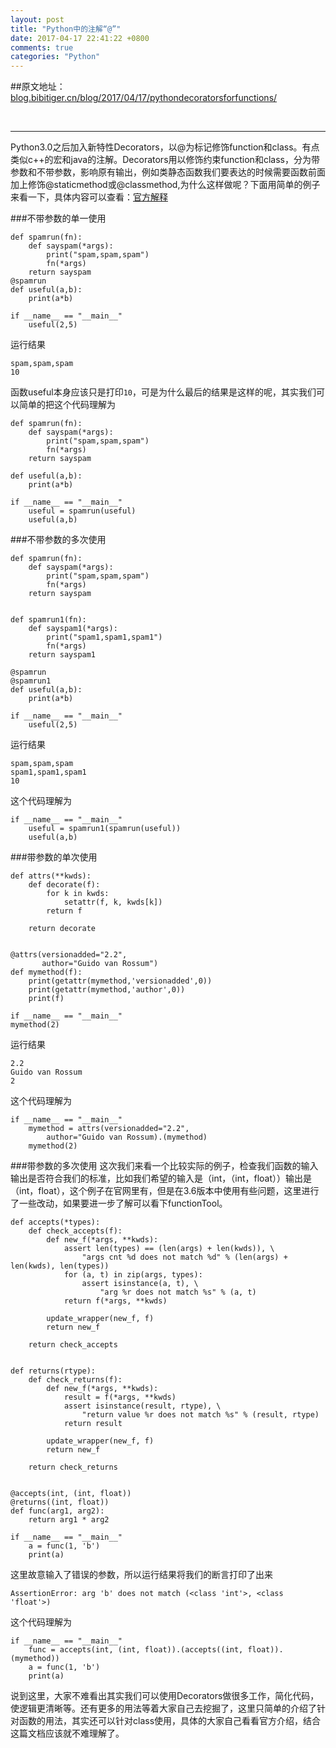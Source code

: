 ```yaml
---
layout: post
title: "Python中的注解“@”"
date: 2017-04-17 22:41:22 +0800
comments: true
categories: "Python"
---
```


##原文地址：[blog.bibitiger.cn/blog/2017/04/17/pythondecoratorsforfunctions/](http://blog.bibitiger.cn/blog/2017/04/17/pythondecoratorsforfunctions/)

<br/>

---


Python3.0之后加入新特性Decorators，以@为标记修饰function和class。有点类似c++的宏和java的注解。Decorators用以修饰约束function和class，分为带参数和不带参数，影响原有输出，例如类静态函数我们要表达的时候需要函数前面加上修饰@staticmethod或@classmethod,为什么这样做呢？下面用简单的例子来看一下，具体内容可以查看：[官方解释](http://www.python.org/dev/peps/pep-0318/)

<!--more-->

###不带参数的单一使用

```
def spamrun(fn):
    def sayspam(*args):
        print("spam,spam,spam")
        fn(*args)
    return sayspam
@spamrun
def useful(a,b):
    print(a*b)
   
if __name__ == "__main__"
	useful(2,5)	
```
运行结果

```
spam,spam,spam
10
```

函数useful本身应该只是打印`10`，可是为什么最后的结果是这样的呢，其实我们可以简单的把这个代码理解为

```
def spamrun(fn):
    def sayspam(*args):
        print("spam,spam,spam")
        fn(*args)
    return sayspam
    
def useful(a,b):
    print(a*b)
   
if __name__ == "__main__"
	useful = spamrun(useful)
	useful(a,b)
```

###不带参数的多次使用

```
def spamrun(fn):
    def sayspam(*args):
        print("spam,spam,spam")
        fn(*args)
    return sayspam


def spamrun1(fn):
    def sayspam1(*args):
        print("spam1,spam1,spam1")
        fn(*args)
    return sayspam1
        
@spamrun
@spamrun1
def useful(a,b):
    print(a*b)
   
if __name__ == "__main__"
	useful(2,5)	
```
运行结果

```
spam,spam,spam
spam1,spam1,spam1
10
```

这个代码理解为

```
if __name__ == "__main__"
	useful = spamrun1(spamrun(useful))
	useful(a,b)
```

###带参数的单次使用

```
def attrs(**kwds):
    def decorate(f):
        for k in kwds:
            setattr(f, k, kwds[k])
        return f

    return decorate


@attrs(versionadded="2.2",
       author="Guido van Rossum")
def mymethod(f):
    print(getattr(mymethod,'versionadded',0))
    print(getattr(mymethod,'author',0))
    print(f)
   
if __name__ == "__main__"
mymethod(2)	
```
运行结果

```
2.2
Guido van Rossum
2
```

这个代码理解为

```
if __name__ == "__main__"
	mymethod = attrs(versionadded="2.2",
   		author="Guido van Rossum).(mymethod)
	mymethod(2)
```

###带参数的多次使用
这次我们来看一个比较实际的例子，检查我们函数的输入输出是否符合我们的标准，比如我们希望的输入是（int，（int，float））输出是（int，float），这个例子在官网里有，但是在3.6版本中使用有些问题，这里进行了一些改动，如果要进一步了解可以看下functionTool。

```
def accepts(*types):
    def check_accepts(f):
        def new_f(*args, **kwds):
            assert len(types) == (len(args) + len(kwds)), \
                "args cnt %d does not match %d" % (len(args) + len(kwds), len(types))
            for (a, t) in zip(args, types):
                assert isinstance(a, t), \
                    "arg %r does not match %s" % (a, t)
            return f(*args, **kwds)

        update_wrapper(new_f, f)
        return new_f

    return check_accepts


def returns(rtype):
    def check_returns(f):
        def new_f(*args, **kwds):
            result = f(*args, **kwds)
            assert isinstance(result, rtype), \
                "return value %r does not match %s" % (result, rtype)
            return result

        update_wrapper(new_f, f)
        return new_f

    return check_returns


@accepts(int, (int, float))
@returns((int, float))
def func(arg1, arg2):
    return arg1 * arg2	
    
if __name__ == "__main__"
	a = func(1, 'b')
	print(a)	
```
这里故意输入了错误的参数，所以运行结果将我们的断言打印了出来

```
AssertionError: arg 'b' does not match (<class 'int'>, <class 'float'>)
```

这个代码理解为

```
if __name__ == "__main__"
	func = accepts(int, (int, float)).(accepts((int, float)).(mymethod))
	a = func(1, 'b')
	print(a)
```

说到这里，大家不难看出其实我们可以使用Decorators做很多工作，简化代码，使逻辑更清晰等。还有更多的用法等着大家自己去挖掘了，这里只简单的介绍了针对函数的用法，其实还可以针对class使用，具体的大家自己看看官方介绍，结合这篇文档应该就不难理解了。


